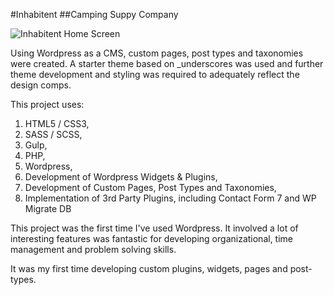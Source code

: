 #Inhabitent
##Camping Suppy Company

![Inhabitent Home Screen](../../Inhabitent/images/inhabitent.png "Inhabitent Home Screen")

Using Wordpress as a CMS, custom pages, post types and taxonomies were created. A starter theme based on _underscores was used and further theme development and styling was required to adequately reflect the design comps.

This project uses:

1. HTML5 / CSS3,
2. SASS / SCSS,
3. Gulp,
4. PHP,
5. Wordpress,
6. Development of Wordpress Widgets & Plugins,
7. Development of Custom Pages, Post Types and Taxonomies,
8. Implementation of 3rd Party Plugins, including Contact Form 7 and WP Migrate DB

This project was the first time I've used Wordpress. It  involved a lot of interesting features was fantastic for developing organizational, time management and problem solving skills.

It was my first time developing custom plugins, widgets, pages and post-types.  
